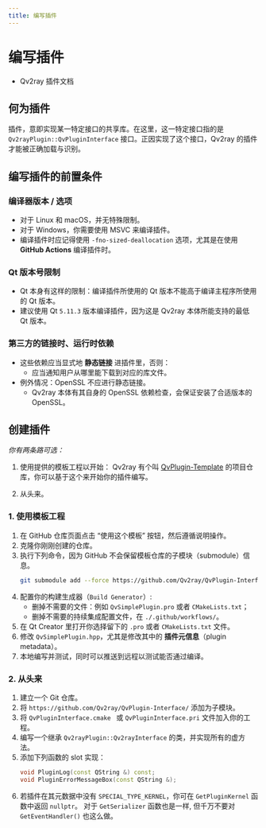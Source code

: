 ```yaml
---
title: 编写插件
---
```


# 编写插件

- Qv2ray 插件文档

## 何为插件

插件，意即实现某一特定接口的共享库。在这里，这一特定接口指的是 `Qv2rayPlugin::QvPluginInterface` 接口。正因实现了这个接口，Qv2ray 的插件才能被正确加载与识别。

## 编写插件的前置条件

### 编译器版本 / 选项

- 对于 Linux 和 macOS，并无特殊限制。
- 对于 Windows，你需要使用 MSVC 来编译插件。
- 编译插件时应记得使用 `-fno-sized-deallocation` 选项，尤其是在使用 **GitHub Actions** 编译插件时。

### Qt 版本号限制

- Qt 本身有这样的限制：编译插件所使用的 Qt 版本不能高于编译主程序所使用的 Qt 版本。
- 建议使用 Qt `5.11.3` 版本编译插件，因为这是 Qv2ray 本体所能支持的最低 Qt 版本。

### 第三方的链接时、运行时依赖

- 这些依赖应当显式地 **静态链接** 进插件里，否则：
  - 应当通知用户从哪里能下载到对应的库文件。
- 例外情况：OpenSSL 不应进行静态链接。
  - Qv2ray 本体有其自身的 OpenSSL 依赖检查，会保证安装了合适版本的 OpenSSL。

## 创建插件

*你有两条路可选：*

1. 使用提供的模板工程以开始：
   Qv2ray 有个叫 [QvPlugin-Template](https://github.com/Qv2ray/QvPlugin-Template) 的项目仓库，你可以基于这个来开始你的插件编写。

2. 从头来。

### 1. 使用模板工程

1. 在 GitHub 仓库页面点击 “使用这个模板” 按钮，然后遵循说明操作。
2. 克隆你刚刚创建的仓库。
3. 执行下列命令，因为 GitHub 不会保留模板仓库的子模块（submodule）信息。
   ```bash
   git submodule add --force https://github.com/Qv2ray/QvPlugin-Interface/ ./interface
   ```
4. 配置你的构建生成器（`Build Generator`）:
   * 删掉不需要的文件：例如 `QvSimplePlugin.pro` 或者 `CMakeLists.txt`；
   * 删掉不需要的持续集成配置文件，在 `./.github/workflows/`。
5. 在 Qt Creator 里打开你选择留下的 `.pro` 或者 `CMakeLists.txt` 文件。
6. 修改 `QvSimplePlugin.hpp`，尤其是修改其中的 **插件元信息**（plugin metadata）。
7. 本地编写并测试，同时可以推送到远程以测试能否通过编译。

### 2. 从头来

1. 建立一个 Git 仓库。
2. 将 `https://github.com/Qv2ray/QvPlugin-Interface/` 添加为子模块。
3. 将 `QvPluginInterface.cmake ` 或 `QvPluginInterface.pri` 文件加入你的工程。
4. 编写一个继承 `Qv2rayPlugin::Qv2rayInterface` 的类，并实现所有的虚方法。
5. 添加下列函数的 slot 实现：
   ```c++
   void PluginLog(const QString &) const;
   void PluginErrorMessageBox(const QString &);
   ```
6. 若插件在其元数据中没有 `SPECIAL_TYPE_KERNEL`，你可在 `GetPluginKernel` 函数中返回 `nullptr`。
   对于 `GetSerializer` 函数也是一样, 但千万不要对 `GetEventHandler()` 也这么做。
